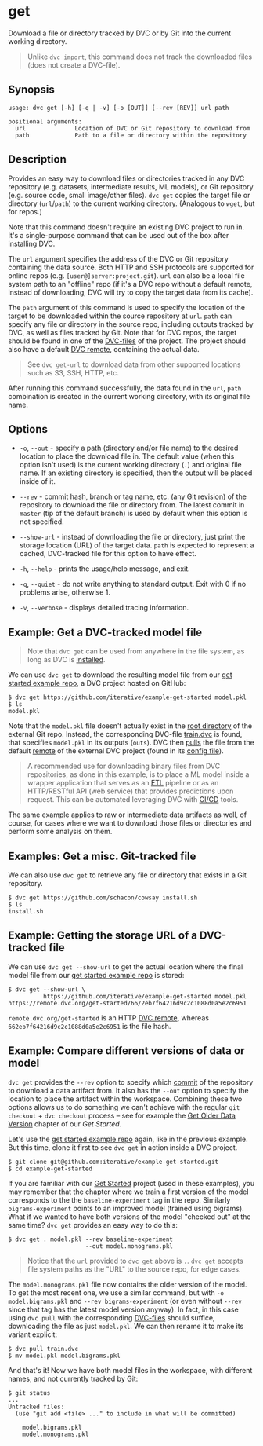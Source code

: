 # get

Download a file or directory tracked by DVC or by Git into the current working
directory.

> Unlike `dvc import`, this command does not track the downloaded files (does
> not create a DVC-file).

## Synopsis

```usage
usage: dvc get [-h] [-q | -v] [-o [OUT]] [--rev [REV]] url path

positional arguments:
  url              Location of DVC or Git repository to download from
  path             Path to a file or directory within the repository
```

## Description

Provides an easy way to download files or directories tracked in any <abbr>DVC
repository</abbr> (e.g. datasets, intermediate results, ML models), or Git
repository (e.g. source code, small image/other files). `dvc get` copies the
target file or directory (`url`/`path`) to the current working directory.
(Analogous to `wget`, but for repos.)

Note that this command doesn't require an existing DVC project to run in. It's a
single-purpose command that can be used out of the box after installing DVC.

The `url` argument specifies the address of the DVC or Git repository containing
the data source. Both HTTP and SSH protocols are supported for online repos
(e.g. `[user@]server:project.git`). `url` can also be a local file system path
to an "offline" repo (if it's a DVC repo without a default remote, instead of
downloading, DVC will try to copy the target data from its <abbr>cache</abbr>).

The `path` argument of this command is used to specify the location of the
target to be downloaded within the source repository at `url`. `path` can
specify any file or directory in the source repo, including <abbr>outputs</abbr>
tracked by DVC, as well as files tracked by Git. Note that for DVC repos, the
target should be found in one of the
[DVC-files](/doc/user-guide/dvc-file-format) of the project. The project should
also have a default [DVC remote](/doc/command-reference/remote), containing the
actual data.

> See `dvc get-url` to download data from other supported locations such as S3,
> SSH, HTTP, etc.

After running this command successfully, the data found in the `url`, `path`
combination is created in the current working directory, with its original file
name.

## Options

- `-o`, `--out` - specify a path (directory and/or file name) to the desired
  location to place the download file in. The default value (when this option
  isn't used) is the current working directory (`.`) and original file name. If
  an existing directory is specified, then the output will be placed inside of
  it.

- `--rev` - commit hash, branch or tag name, etc. (any
  [Git revision](https://git-scm.com/docs/revisions)) of the repository to
  download the file or directory from. The latest commit in `master` (tip of the
  default branch) is used by default when this option is not specified.

- `--show-url` - instead of downloading the file or directory, just print the
  storage location (URL) of the target data. `path` is expected to represent a
  cached, DVC-tracked file for this option to have effect.

- `-h`, `--help` - prints the usage/help message, and exit.

- `-q`, `--quiet` - do not write anything to standard output. Exit with 0 if no
  problems arise, otherwise 1.

- `-v`, `--verbose` - displays detailed tracing information.

## Example: Get a DVC-tracked model file

> Note that `dvc get` can be used from anywhere in the file system, as long as
> DVC is [installed](/doc/install).

We can use `dvc get` to download the resulting model file from our
[get started example repo](https://github.com/iterative/example-get-started), a
<abbr>DVC project</abbr> hosted on GitHub:

```dvc
$ dvc get https://github.com/iterative/example-get-started model.pkl
$ ls
model.pkl
```

Note that the `model.pkl` file doesn't actually exist in the
[root directory](https://github.com/iterative/example-get-started/tree/master/)
of the external Git repo. Instead, the corresponding DVC-file
[train.dvc](https://github.com/iterative/example-get-started/blob/master/train.dvc)
is found, that specifies `model.pkl` in its outputs (`outs`). DVC then
[pulls](/doc/command-reference/pull) the file from the default
[remote](/doc/command-reference/remote) of the external DVC project (found in
its
[config file](https://github.com/iterative/example-get-started/blob/master/.dvc/config)).

> A recommended use for downloading binary files from DVC repositories, as done
> in this example, is to place a ML model inside a wrapper application that
> serves as an [ETL](https://en.wikipedia.org/wiki/Extract,_transform,_load)
> pipeline or as an HTTP/RESTful API (web service) that provides predictions
> upon request. This can be automated leveraging DVC with
> [CI/CD](https://en.wikipedia.org/wiki/CI/CD) tools.

The same example applies to raw or intermediate <abbr>data artifacts</abbr> as
well, of course, for cases where we want to download those files or directories
and perform some analysis on them.

## Examples: Get a misc. Git-tracked file

We can also use `dvc get` to retrieve any file or directory that exists in a Git
repository.

```dvc
$ dvc get https://github.com/schacon/cowsay install.sh
$ ls
install.sh
```

## Example: Getting the storage URL of a DVC-tracked file

We can use `dvc get --show-url` to get the actual location where the final model
file from our
[get started example repo](https://github.com/iterative/example-get-started) is
stored:

```dvc
$ dvc get --show-url \
          https://github.com/iterative/example-get-started model.pkl
https://remote.dvc.org/get-started/66/2eb7f64216d9c2c1088d0a5e2c6951
```

`remote.dvc.org/get-started` is an HTTP
[DVC remote](/doc/command-reference/remote), whereas
`662eb7f64216d9c2c1088d0a5e2c6951` is the file hash.

## Example: Compare different versions of data or model

`dvc get` provides the `--rev` option to specify which
[commit](https://git-scm.com/docs/revisions) of the repository to download a
<abbr>data artifact</abbr> from. It also has the `--out` option to specify the
location to place the artifact within the workspace. Combining these two options
allows us to do something we can't achieve with the regular `git checkout` +
`dvc checkout` process – see for example the
[Get Older Data Version](/doc/get-started/older-versions) chapter of our _Get
Started_.

Let's use the
[get started example repo](https://github.com/iterative/example-get-started)
again, like in the previous example. But this time, clone it first to see
`dvc get` in action inside a <abbr>DVC project</abbr>.

```dvc
$ git clone git@github.com:iterative/example-get-started.git
$ cd example-get-started
```

If you are familiar with our [Get Started](/doc/get-started) project (used in
these examples), you may remember that the chapter where we train a first
version of the model corresponds to the the `baseline-experiment` tag in the
repo. Similarly `bigrams-experiment` points to an improved model (trained using
bigrams). What if we wanted to have both versions of the model "checked out" at
the same time? `dvc get` provides an easy way to do this:

```dvc
$ dvc get . model.pkl --rev baseline-experiment
                      --out model.monograms.pkl
```

> Notice that the `url` provided to `dvc get` above is `.`. `dvc get` accepts
> file system paths as the "URL" to the source repo, for edge cases.

The `model.monograms.pkl` file now contains the older version of the model. To
get the most recent one, we use a similar command, but with
`-o model.bigrams.pkl` and `--rev bigrams-experiment` (or even without `--rev`
since that tag has the latest model version anyway). In fact, in this case using
`dvc pull` with the corresponding [DVC-files](/doc/user-guide/dvc-file-format)
should suffice, downloading the file as just `model.pkl`. We can then rename it
to make its variant explicit:

```dvc
$ dvc pull train.dvc
$ mv model.pkl model.bigrams.pkl
```

And that's it! Now we have both model files in the <abbr>workspace</abbr>, with
different names, and not currently tracked by Git:

```dvc
$ git status
...
Untracked files:
  (use "git add <file> ..." to include in what will be committed)

	model.bigrams.pkl
	model.monograms.pkl
```
